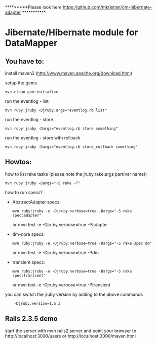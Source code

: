 *********Please look here https://github.com/mkristian/dm-hibernate-adapter ***********


Jibernate/Hibernate module for DataMapper
=========================================

You have to:
---------

install maven3 (http://www.maven.apache.org/download.html)

setup the gems

    mvn clean gem:initialize

run the eventlog - list

    mvn ruby:jruby -Djruby.args="eventlog.rb list"

run the eventlog - store

    mvn ruby:jruby -Dargs="eventlog.rb store something"

run the eventlog - store with rollback

    mvn ruby:jruby -Dargs="eventlog.rb store_rollback something"


Howtos:
----------

how to list rake tasks (please note the jruby.rake.args part(var name))

    mvn ruby:jruby -Dargs="-S rake -T"

how to run specs?

  * AbstractAdapter specs:

        mvn ruby:jruby -e -Djruby.verbose=true -Dargs="-S rake spec:adapter"
	or
        mvn test -e -Djruby.verbose=true -Padapter

  * dm-core specs:

        mvn ruby:jruby -e -Djruby.verbose=true -Dargs="-S rake spec:dm"
	or
        mvn test -e -Djruby.verbose=true -Pdm

  * transient specs:

        mvn ruby:jruby -e -Djruby.verbose=true -Dargs="-S rake spec:transient"
	or
        mvn test -e -Djruby.verbose=true -Ptransient

you can switch the jruby version by adding to the above commands

        -Djruby.version=1.5.3

Rails 2.3.5 demo
----------------

start the server with
        mvn rails2:server
and point your browser to
        http://localhost:3000/users
or
        http://localhost:3000/maven.html
